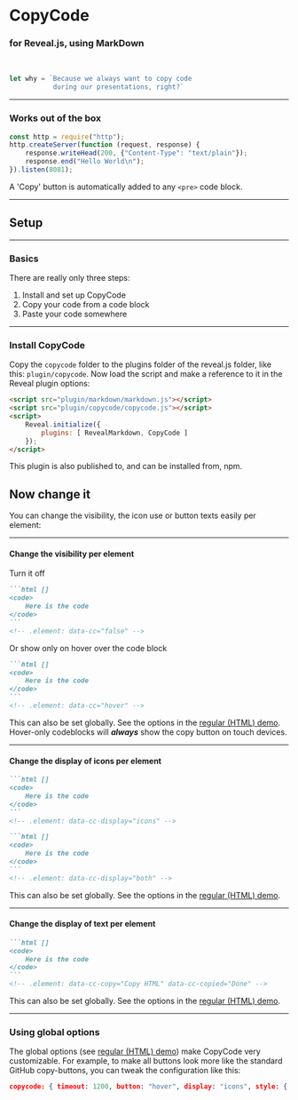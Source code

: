 # CopyCode 
### for Reveal.js, using MarkDown
<br>

```js []
let why = `Because we always want to copy code 
           during our presentations, right?`
```

---

### Works out of the box
```js []
const http = require("http");
http.createServer(function (request, response) {
    response.writeHead(200, {"Content-Type": "text/plain"});
    response.end("Hello World\n");
}).listen(8081);
```

A 'Copy' button is automatically added to any `<pre>` code block.
<!-- .element: class="small" -->

---

## Setup

----

### Basics

There are really only three steps:

1. Install and set up CopyCode
2. Copy your code from a code block
2. Paste your code somewhere

----

### Install CopyCode

Copy the `copycode` folder to the plugins folder of the reveal.js folder, like this: `plugin/copycode`. Now load the script and make a reference to it in the Reveal plugin options:
<!-- .element: class="small" -->


``` html [2,5]
<script src="plugin/markdown/markdown.js"></script>
<script src="plugin/copycode/copycode.js"></script>
<script>
    Reveal.initialize({
        plugins: [ RevealMarkdown, CopyCode ]
    });
</script>
```

This plugin is also published to, and can be installed from, npm.
<!-- .element: class="small" -->


## Now change it

You can change the visibility, the icon use or button texts easily per element:

----

#### Change the visibility per element
Turn it off
<!-- .element: class="small" -->

````md [6]
```html []
<code>
	Here is the code
</code>
```
<!-- .element: data-cc="false" -->
````
<!-- .element: data-cc="false" -->

Or show only on hover over the code block
<!-- .element: class="small" -->

````md [6]
```html []
<code>
	Here is the code
</code>
```
<!-- .element: data-cc="hover" -->
````
<!-- .element: data-cc="hover" -->

This can also be set globally. See the options in the [regular (HTML) demo](demo.html#/options). Hover-only codeblocks will ***always*** show the copy button on touch devices.
<!-- .element: class="small" -->

----

#### Change the display of icons per element

````md [6]
```html []
<code>
	Here is the code
</code>
```
<!-- .element: data-cc-display="icons" -->
````
<!-- .element: data-cc-display="icons" -->

````md [6]
```html []
<code>
	Here is the code
</code>
```
<!-- .element: data-cc-display="both" -->
````
<!-- .element: data-cc-display="both" -->

This can also be set globally. See the options in the [regular (HTML) demo](demo.html#/options).
<!-- .element: class="small" -->

----

#### Change the display of text per element

````md [6]
```html []
<code>
    Here is the code
</code>
```
<!-- .element: data-cc-copy="Copy HTML" data-cc-copied="Done" -->
````
<!-- .element: data-cc-copy="Copy HTML" data-cc-copied="Done" -->

This can also be set globally. See the options in the [regular (HTML) demo](demo.html#/options).
<!-- .element: class="small" -->

---

### Using global options

The global options (see [regular (HTML) demo](demo.html#/options)) make CopyCode very customizable. For example, to make all buttons look more like the standard GitHub copy-buttons, you can tweak the configuration like this:
<!-- .element: class="small" -->

```json
copycode: { timeout: 1200, button: "hover", display: "icons", style: { copybg: "rgba(255,255,255,128)", copiedbg: "white", copyborder: "2px solid gray", copiedborder: "2px solid green", copiedcolor: "green", offset: 0.5, radius: 0.2} }
```